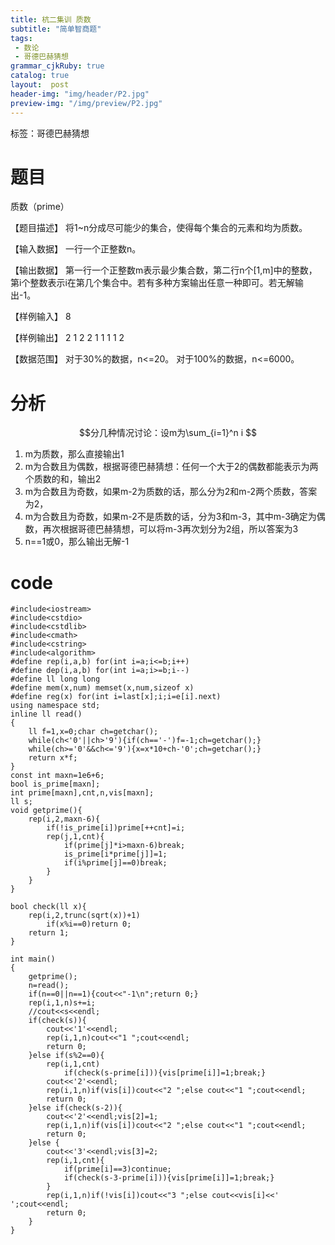 ```yaml
---
title: 杭二集训 质数
subtitle: "简单智商题"
tags: 
 - 数论
 - 哥德巴赫猜想
grammar_cjkRuby: true
catalog: true
layout:  post
header-img: "img/header/P2.jpg"
preview-img: "/img/preview/P2.jpg"
---
```


标签：哥德巴赫猜想

# 题目

质数（prime）

【题目描述】
将1~n分成尽可能少的集合，使得每个集合的元素和均为质数。

【输入数据】
	一行一个正整数n。

【输出数据】
	第一行一个正整数m表示最少集合数，第二行n个[1,m]中的整数，第i个整数表示i在第几个集合中。若有多种方案输出任意一种即可。若无解输出-1。

【样例输入】
8

【样例输出】
2
1 2 2 1 1 1 1 2

【数据范围】
对于30%的数据，n<=20。
对于100%的数据，n<=6000。

# 分析

$$分几种情况讨论：设m为\sum_{i=1}^n i $$
 1. m为质数，那么直接输出1
 2. m为合数且为偶数，根据哥德巴赫猜想：任何一个大于2的偶数都能表示为两个质数的和，输出2
 3. m为合数且为奇数，如果m-2为质数的话，那么分为2和m-2两个质数，答案为2，
 4. m为合数且为奇数，如果m-2不是质数的话，分为3和m-3，其中m-3确定为偶数，再次根据哥德巴赫猜想，可以将m-3再次划分为2组，所以答案为3
 5. n==1或0，那么输出无解-1

# code
```
#include<iostream>
#include<cstdio>
#include<cstdlib>
#include<cmath>
#include<cstring>
#include<algorithm>
#define rep(i,a,b) for(int i=a;i<=b;i++)
#define dep(i,a,b) for(int i=a;i>=b;i--)
#define ll long long
#define mem(x,num) memset(x,num,sizeof x)
#define reg(x) for(int i=last[x];i;i=e[i].next)
using namespace std;
inline ll read()
{
	ll f=1,x=0;char ch=getchar();
	while(ch<'0'||ch>'9'){if(ch=='-')f=-1;ch=getchar();}
	while(ch>='0'&&ch<='9'){x=x*10+ch-'0';ch=getchar();}
	return x*f;
}
const int maxn=1e6+6;
bool is_prime[maxn];
int prime[maxn],cnt,n,vis[maxn];
ll s;
void getprime(){
	rep(i,2,maxn-6){
		if(!is_prime[i])prime[++cnt]=i;
		rep(j,1,cnt){
			if(prime[j]*i>maxn-6)break;
			is_prime[i*prime[j]]=1;
			if(i%prime[j]==0)break;
		}
	}
}

bool check(ll x){
	rep(i,2,trunc(sqrt(x))+1)
		if(x%i==0)return 0; 
	return 1;
}

int main()
{
	getprime();
	n=read();
	if(n==0||n==1){cout<<"-1\n";return 0;}
	rep(i,1,n)s+=i;
	//cout<<s<<endl;
	if(check(s)){
		cout<<'1'<<endl;
		rep(i,1,n)cout<<"1 ";cout<<endl;
		return 0;
	}else if(s%2==0){
		rep(i,1,cnt)
			if(check(s-prime[i])){vis[prime[i]]=1;break;}
		cout<<'2'<<endl;
		rep(i,1,n)if(vis[i])cout<<"2 ";else cout<<"1 ";cout<<endl;
		return 0;
	}else if(check(s-2)){
		cout<<'2'<<endl;vis[2]=1;
		rep(i,1,n)if(vis[i])cout<<"2 ";else cout<<"1 ";cout<<endl;
		return 0;
	}else {
		cout<<'3'<<endl;vis[3]=2;
		rep(i,1,cnt){
			if(prime[i]==3)continue;
			if(check(s-3-prime[i])){vis[prime[i]]=1;break;}
		}
		rep(i,1,n)if(!vis[i])cout<<"3 ";else cout<<vis[i]<<' ';cout<<endl;
		return 0;
	}
}
```

